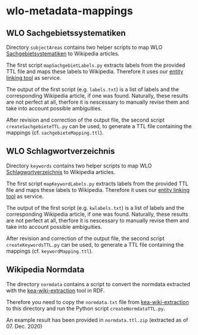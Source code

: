 # wlo-metadata-mappings

## WLO Sachgebietssystematiken 

Directory ```subjectAreas``` contains two helper scripts to map WLO [Sachgebietsystematiken](https://github.com/openeduhub/oeh-metadata-eaf-sachgebietssystematiken) to Wikipedia articles.

The first script `mapSachgebietLabels.py` extracts labels from the provided TTL file and maps these labels to Wikipedia. Therefore it uses our [entity linking tool](https://github.com/yovisto/kea-el-rest) as service. 

The output of the first script (e.g. `labels.txt`) is a list of labels and the corresponding Wikipedia article, if one was found.
Naturally, these results are not perfect at all, therfore it is nescessary to manually revise them and take into account possible ambiguities. 

After revision and correction of the output file, the second script `createSachgebieteTTL.py` can be used, to generate a TTL file containing the mappings (cf. `sachgebieteMapping.ttl`).


## WLO Schlagwortverzeichnis


Directory ```keywords``` contains two helper scripts to map WLO [Schlagwortverzeichnis](https://github.com/openeduhub/oeh-metadata-eaf-schlagwortverzeichnis) to Wikipedia articles.

The first script `mapKeywordLabels.py` extracts labels from the provided TTL file and maps these labels to Wikipedia. Therefore it uses our [entity linking tool](https://github.com/yovisto/kea-el-rest) as service. 

The output of the first script (e.g. `kwlabels.txt`) is a list of labels and the corresponding Wikipedia article, if one was found.
Naturally, these results are not perfect at all, therfore it is nescessary to manually revise them and take into account possible ambiguities. 

After revision and correction of the output file, the second script `createKeywordsTTL.py` can be used, to generate a TTL file containing the mappings (cf. `keywordMapping.ttl`).


## Wikipedia Normdata

The directory ```normdata``` contains a script to convert the normdata extracted with the [kea-wiki-extraction](https://github.com/yovisto/kea-wiki-extraction) tool in RDF.

Therefore you need to copy the ```normdata.txt``` file from [kea-wiki-extraction](https://github.com/yovisto/kea-wiki-extraction) to this directory and run the Python script ```createNormdataTTL.py```. 

An example result has been provided in ```normdata.ttl.zip``` (extracted as of 07. Dec. 2020)

